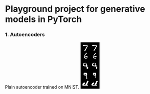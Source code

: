 # Playground project for generative models in PyTorch
### 1. Autoencoders
Plain autoencoder trained on MNIST. 
![Autoencoder result](result_figures/AE_reconstruction.png)
